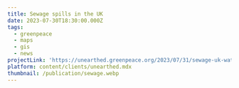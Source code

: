 ```yaml
---
title: Sewage spills in the UK
date: 2023-07-30T18:30:00.000Z
tags:
  - greenpeace
  - maps
  - gis
  - news
projectLink: 'https://unearthed.greenpeace.org/2023/07/31/sewage-uk-water-pollution/'
platform: content/clients/unearthed.mdx
thumbnail: /publication/sewage.webp
---
```


